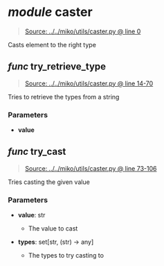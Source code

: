 # *module* **caster**

> [Source: ../../miko/utils/caster.py @ line 0](../../miko/utils/caster.py#L0)

Casts element to the right type

## *func* **try_retrieve_type**

> [Source: ../../miko/utils/caster.py @ line 14-70](../../miko/utils/caster.py#L14-L70)

Tries to retrieve the types from a string

### Parameters

- **value**


## *func* **try_cast**

> [Source: ../../miko/utils/caster.py @ line 73-106](../../miko/utils/caster.py#L73-L106)

Tries casting the given value

### Parameters

- **value**: str
  - The value to cast


- **types**: set[str, (str) -> any]
  - The types to try casting to


